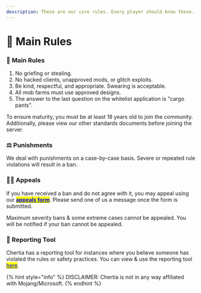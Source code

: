 ```yaml
---
description: These are our core rules. Every player should know these.
---
```


# 📕 Main Rules

### 📕 **Main Rules**

1. No griefing or stealing.
2. No hacked clients, unapproved mods, or glitch exploits.
3. Be kind, respectful, and appropriate. Swearing is acceptable.
4. All mob farms must use approved designs.
5. The answer to the last question on the whitelist application is "cargo pants".

To ensure maturity, you must be at least 18 years old to join the community. Additionally, please view our other standards documents before joining the server.

### ⚖️ Punishments

We deal with punishments on a case-by-case basis. Severe or repeated rule violations will result in a ban.

### **🧑‍⚖️ Appeals**

If you have received a ban and do not agree with it, you may appeal using our [<mark style="color:blue;">**appeals form**</mark>](https://forms.gle/tf6AQCrLicfhHr1K9). Please send one of us a message once the form is submitted.

Maximum severity bans & some extreme cases cannot be appealed. You will be notified if your ban cannot be appealed.

### **📝 Reporting Tool**

Chertia has a reporting tool for instances where you believe someone has violated the rules or safety practices. You can view & use the reporting tool [<mark style="color:blue;">here</mark>](https://docs.google.com/forms/d/e/1FAIpQLSefkaaKC4Pvw36TIHL\_xLyPPMQheF-gjwu64qfhMaOCUQ8Uyw/viewform?usp=sf\_link).

{% hint style="info" %}
DISCLAIMER: Chertia is not in any way affiliated with Mojang/Microsoft.
{% endhint %}
